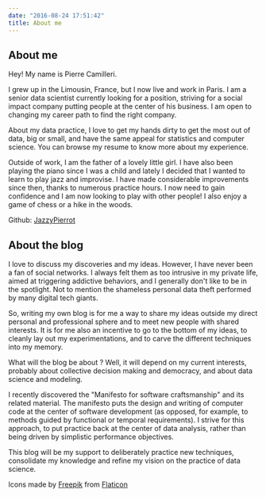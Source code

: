 ```yaml
---
date: "2016-08-24 17:51:42"
title: About me
---
```


About me
--------

Hey! My name is Pierre Camilleri. 

I grew up in the Limousin, France, but I now live and work in Paris. I am
a senior data scientist currently looking for a position, striving for a 
social impact company putting people at the center of his business. I am open 
to changing my career path to find the right company.

About my data practice, I love to get my hands dirty to get the most out of 
data, big or small, and
have the same appeal for statistics and computer science. You can browse my
resume to know more about my experience. 

Outside of work, I am the father of a lovely little girl. I have also been
playing the piano since I was a child and lately I decided that I wanted to
learn to play jazz and improvise. I have made considerable improvements since
then, thanks to numerous practice hours. I now need to gain confidence and I
am now looking to play with other people! I also enjoy a
game of chess or a hike in the woods.


Github: [JazzyPierrot](https://github.com/JazzyPierrot)

About the blog
--------------

I love to discuss my discoveries and my ideas. However, I have never been a 
fan
of social networks. I always felt them as too intrusive in my private life,
aimed at triggering addictive behaviors, and I generally don't like to be in
the spotlight. Not to mention the shameless personal data theft performed by
many digital tech giants. 

So, writing my own blog is for me a way to share my ideas outside my direct
personal and professional sphere and to meet new people with shared interests.
It is for me also an incentive to go to the bottom of my ideas, to cleanly lay
out my experimentations, and to carve the different techniques into my memory.

What will the blog be about ? Well, it will depend on my current interests, 
probably about collective decision making and democracy, and about data 
science and modeling.

I recently discovered the "Manifesto for software craftsmanship" and its 
related
material. The manifesto puts the design and writing of computer code at the
center of software development (as opposed, for example, to methods guided by
functional or temporal requirements). I strive for this approach, to put
practice back at the center of data analysis, rather than being driven by
simplistic performance objectives. 

This blog will be my support to deliberately practice new techniques,
consolidate my knowledge and refine my vision on the practice of data science. 

Icons made by [Freepik](https://www.freepik.com) from 
[Flaticon](https://www.flaticon.com/) 
